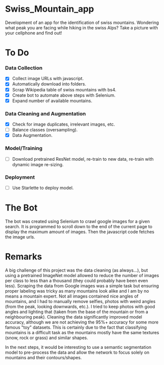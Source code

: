 # Swiss_Mountain_app
Development of an app for the identification of swiss mountains. Wondering what peak you are facing while hiking in the swiss Alps? Take a picture with your cellphone and find out!

# To Do
### Data Collection

- [x] Collect image URLs with javascript.
- [x] Automatically download into folders.
- [x] Scrap Wikipedia table of swiss mountains with bs4.
- [x] Create bot to automate above steps with Selenium.
- [x] Expand number of available mountains.

### Data Cleaning and Augmentation

- [x] Check for image duplicates, irrelevant images, etc.
- [ ] Balance classes (oversampling).
- [x] Data Augmentation.

### Model/Training

- [ ] Download pretrained ResNet model, re-train to new data, re-train with dynamic image re-sizing.

### Deployment

- [ ] Use Starlette to deploy model.

# The Bot
The bot was created using Selenium to crawl google images for a given search. It is programmed to scroll down to the end of the current page to display the maximum amount of images. Then the javascript code fetches the image urls.

# Remarks
A big challenge of this project was the data cleaning (as always...), but using a pretrained ImageNet model allowed to reduce the number of images per class to less than a thousand (they could probably have been even less). Scraping the data from Google images was a simple task but ensuring proper labeling was tricky as many mountains look alike and I am by no means a mountain expert. Not all images contained nice angles of mountains, and I had to manually remove selfies, photos with weird angles (from the peak, looking downwards, etc.). I tried to keep photos with good angles and lighting that (taken from the base of the mountain or from a neighbouring peak). Cleaning the data significantly improved model accuracy, although we are not achieving the 95%+ accuracy for some more famous "toy" datasets. This is certainly due to the fact that classifying mountains is a difficult task as the mountains mostly have the same textures (snow, rock or grass) and similar shapes.

In the next steps, it would be interesting to use a semantic segmentation model to pre-process the data and allow the network to focus solely on mountains and their contours/shapes.
